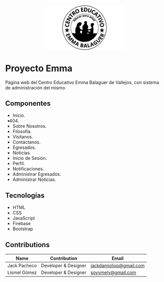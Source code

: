 <p align="center">
  <img src="./assets/black-logo.png" alt="Emma Favicon" width="250"/>
</p>

# Proyecto Emma

Página web del Centro Educativo Emma Balaguer de Vallejos, con sistema de administración del mismo.

## Componentes

- Inicio.
- 404.
- Sobre Nosotros.
- Filosofía.
- Visítanos.
- Contáctanos.
- Egresados.
- Noticias.
- Inicio de Sesión.
- Perfíl.
- Notificaciones.
- Administrar Egresados.
- Administrar Noticias.

## Tecnologías

- HTML
- CSS
- JavaScript
- Firebase
- Bootstrap

## Contributions

| Name         | Contribution         | Email                     |
| ------------ | -------------------- | ------------------------- |
| Jack Pacheco | Developer & Designer | <jackdamiolixp@gmail.com> |
| Lismel Gómez | Developer & Designer | <soyymely@gmail.com>      |
